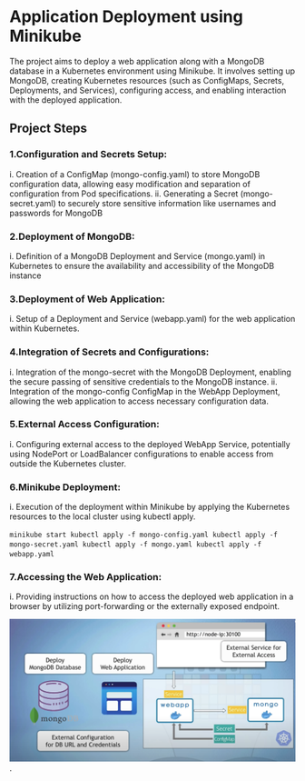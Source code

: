 # Application Deployment using Minikube

The project aims to deploy a web application along with a MongoDB database in a Kubernetes environment using Minikube. It involves setting up MongoDB, creating Kubernetes resources (such as ConfigMaps, Secrets, Deployments, and Services), configuring access, and enabling interaction with the deployed application.

## Project Steps

### 1.Configuration and Secrets Setup:
i. Creation of a ConfigMap (mongo-config.yaml) to store MongoDB configuration data, allowing easy modification and separation of configuration from Pod specifications.
ii. Generating a Secret (mongo-secret.yaml) to securely store sensitive information like usernames and passwords for MongoDB
### 2.Deployment of MongoDB:
i. Definition of a MongoDB Deployment and Service (mongo.yaml) in Kubernetes to ensure the availability and accessibility of the MongoDB instance
### 3.Deployment of Web Application:
i. Setup of a Deployment and Service (webapp.yaml) for the web application within Kubernetes.
### 4.Integration of Secrets and Configurations:
i. Integration of the mongo-secret with the MongoDB Deployment, enabling the secure passing of sensitive credentials to the MongoDB instance.
ii. Integration of the mongo-config ConfigMap in the WebApp Deployment, allowing the web application to access necessary configuration data.
### 5.External Access Configuration:
i. Configuring external access to the deployed WebApp Service, potentially using NodePort or LoadBalancer configurations to enable access from outside the Kubernetes cluster.
### 6.Minikube Deployment:
i. Execution of the deployment within Minikube by applying the Kubernetes resources to the local cluster using kubectl apply.

``minikube start
kubectl apply -f mongo-config.yaml
kubectl apply -f mongo-secret.yaml
kubectl apply -f mongo.yaml
kubectl apply -f webapp.yaml``

### 7.Accessing the Web Application:
i. Providing instructions on how to access the deployed web application in a browser by utilizing port-forwarding or the externally exposed endpoint.


![alt text](https://github.com/Sharad-Parit6094/Kubernetes_Project/blob/main/Kubernetes_Project_image.png).

